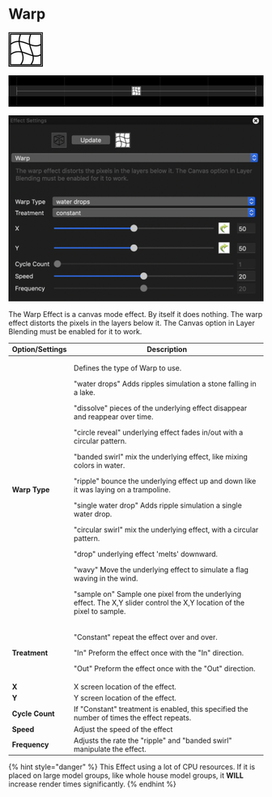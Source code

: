 # Warp

![Icon](<../../.gitbook/assets/image (301) (1).png>)

![Sequencer Grid](<../../.gitbook/assets/image (626) (1).png>)

![](<../../.gitbook/assets/image (150).png>)

The Warp Effect is a canvas mode effect. By itself it does nothing. The warp effect distorts the pixels in the layers below it. The Canvas option in Layer Blending must be enabled for it to work.

| Option/Settings | Description                                                                                                                                                                                                                                                                                                                                                                                                                                                                                                                                                                                                                                                                                                                                                                                                                                                              |
| --------------- | ------------------------------------------------------------------------------------------------------------------------------------------------------------------------------------------------------------------------------------------------------------------------------------------------------------------------------------------------------------------------------------------------------------------------------------------------------------------------------------------------------------------------------------------------------------------------------------------------------------------------------------------------------------------------------------------------------------------------------------------------------------------------------------------------------------------------------------------------------------------------ |
| **Warp Type**   | <p>Defines the type of Warp to use.</p><p>"water drops" Adds ripples simulation a stone falling in a lake.</p><p>"dissolve" pieces of the underlying effect disappear and reappear over time.</p><p>"circle reveal" underlying effect fades in/out with a circular pattern.</p><p>"banded swirl" mix the underlying effect, like mixing colors in water.</p><p>"ripple" bounce the underlying effect up and down like it was laying on a trampoline.</p><p>"single water drop" Adds ripple simulation a single water drop.</p><p>"circular swirl" mix the underlying effect, with a circular pattern.</p><p>"drop" underlying effect 'melts' downward.</p><p>"wavy" Move the underlying effect to simulate a flag waving in the wind.</p><p>"sample on" Sample one pixel from the underlying effect. The X,Y slider control the X,Y location of the pixel to sample.</p> |
| **Treatment**   | <p>"Constant" repeat the effect over and over.</p><p>"In" Preform the effect once with the "In" direction.</p><p>"Out" Preform the effect once with the "Out" direction.</p>                                                                                                                                                                                                                                                                                                                                                                                                                                                                                                                                                                                                                                                                                             |
| **X**           | X screen location of the effect.                                                                                                                                                                                                                                                                                                                                                                                                                                                                                                                                                                                                                                                                                                                                                                                                                                         |
| **Y**           | Y screen location of the effect.                                                                                                                                                                                                                                                                                                                                                                                                                                                                                                                                                                                                                                                                                                                                                                                                                                         |
| **Cycle Count** | If "Constant" treatment is enabled, this specified the number of times the effect repeats.                                                                                                                                                                                                                                                                                                                                                                                                                                                                                                                                                                                                                                                                                                                                                                               |
| **Speed**       | Adjust the speed of the effect                                                                                                                                                                                                                                                                                                                                                                                                                                                                                                                                                                                                                                                                                                                                                                                                                                           |
| **Frequency**   | Adjusts the rate the "ripple" and "banded swirl" manipulate the effect.                                                                                                                                                                                                                                                                                                                                                                                                                                                                                                                                                                                                                                                                                                                                                                                                  |

{% hint style="danger" %}
This Effect using a lot of CPU resources. If it is placed on large model groups, like whole house model groups, it **WILL** increase render times significantly.
{% endhint %}
